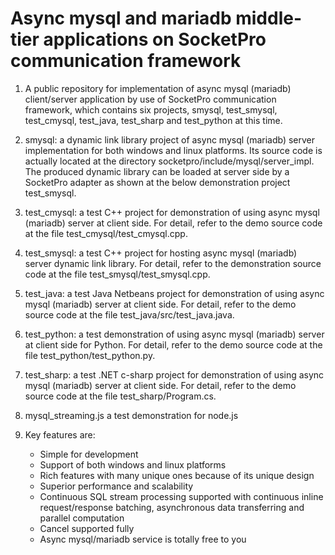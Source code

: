 # Async mysql and mariadb middle-tier applications on SocketPro communication framework

1. A public repository for implementation of async mysql (mariadb) client/server application by use of SocketPro communication framework, which contains six projects, smysql, test_smysql, test_cmysql, test_java, test_sharp and test_python at this time.

2. smysql: a dynamic link library project of async mysql (mariadb) server implementation for both windows and linux platforms. Its source code is actually located at the directory socketpro/include/mysql/server_impl. The produced dynamic library can be loaded at server side by a SocketPro adapter as shown at the below demonstration project test_smysql.

3. test_cmysql: a test C++ project for demonstration of using async mysql (mariadb) server at client side. For detail, refer to the demo source code at the file test_cmysql/test_cmysql.cpp.

4. test_smysql: a test C++ project for hosting async mysql (mariadb) server dynamic link library. For detail, refer to the demonstration source code at the file test_smysql/test_smysql.cpp.

5. test_java: a test Java Netbeans project for demonstration of using async mysql (mariadb) server at client side. For detail, refer to the demo source code at the file test_java/src/test_java.java.

6. test_python: a test demonstration of using async mysql (mariadb) server at client side for Python. For detail, refer to the demo source code at the file test_python/test_python.py.

7. test_sharp: a test .NET c-sharp project for demonstration of using async mysql (mariadb) server at client side. For detail, refer to the demo source code at the file test_sharp/Program.cs.

8. mysql_streaming.js a test demonstration for node.js

9. Key features are:
    - Simple for development
    - Support of both windows and linux platforms
    - Rich features with many unique ones because of its unique design
    - Superior performance and scalability
    - Continuous SQL stream processing supported with continuous inline request/response batching, asynchronous data transferring and parallel computation
    - Cancel supported fully
    - Async mysql/mariadb service is totally free to you
